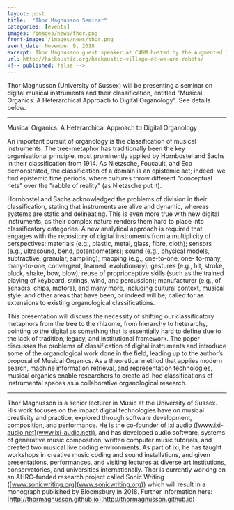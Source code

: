 ```yaml
---
layout: post
title:  "Thor Magnusson Seminar"
categories: [events]
images: /images/news/thor.png
front-image: /images/news/thor.png
event_date: November 9, 2018
excerpt: Thor Magnusson guest speaker at C4DM hosted by the Augmented Instruments Laboratory
url: http://hackoustic.org/hackoustic-village-at-we-are-robots/
<!-- published: false -->
---
```


Thor Magnusson (University of Sussex) will be presenting a seminar on digital musical instruments and their classification, entitled "Musical Organics: A Heterarchical Approach to Digital Organology". See details below.

-----

Musical Organics: A Heterarchical Approach to Digital Organology

An important pursuit of organology is the classification of musical instruments. The tree-metaphor has traditionally been the key organisational principle, most prominently applied by Hornbostel and Sachs in their classification from 1914. As Nietzsche, Foucault, and Eco demonstrated, the classification of a domain is an epistemic act; indeed, we find epistemic time periods, where cultures throw different "conceptual nets" over the "rabble of reality" (as Nietzsche put it).

Hornbostel and Sachs acknowledged the problems of division in their classification, stating that instruments are alive and dynamic, whereas systems are static and delineating. This is even more true with new digital instruments, as their complex nature renders them hard to place into classificatory categories. A new analytical approach is required that engages with the repository of digital instruments from a multiplicity of perspectives: materials (e.g., plastic, metal, glass, fibre, cloth); sensors (e.g., ultrasound, bend, potentiometers); sound (e.g., physical models, subtractive, granular, sampling); mapping (e.g., one-to-one, one- to-many, many-to-one, convergent, learned, evolutionary); gestures (e.g., hit, stroke, pluck, shake, bow, blow); reuse of proprioceptive skills (such as the trained playing of keyboard, strings, wind, and percussion); manufacturer (e.g., of sensors, chips, motors), and many more, including cultural context, musical style, and other areas that have been, or indeed will be, called for as extensions to existing organological classifications.    

This presentation will discuss the necessity of shifting our classificatory metaphors from the tree to the rhizome, from hierarchy to heterarchy, pointing to the digital as something that is essentially hard to define due to the lack of tradition, legacy, and institutional framework. The paper discusses the problems of classification of digital instruments and introduce some of the organological work done in the field, leading up to the author’s proposal of Musical Organics. As a theoretical method that applies modern search, machine information retrieval, and representation technologies, musical organics enable researchers to create ad-hoc classifications of instrumental spaces as a collaborative organological research.

-----

Thor Magnusson is a senior lecturer in Music at the University of Sussex. His work focuses on the impact digital technologies have on musical creativity and practice, explored through software development, composition, and performance. He is the co-founder of ixi audio ([www.ixi-audio.net](www.ixi-audio.net)), and has developed audio software, systems of generative music composition, written computer music tutorials, and created two musical live coding environments. As part of ixi, he has taught workshops in creative music coding and sound installations, and given presentations, performances, and visiting lectures at diverse art institutions, conservatories, and universities internationally. Thor is currently working on an AHRC-funded research project called Sonic Writing ([www.sonicwriting.org](www.sonicwriting.org)) which will result in a monograph published by Bloomsbury in 2018. Further information here: [http://thormagnusson.github.io](http://thormagnusson.github.io)
